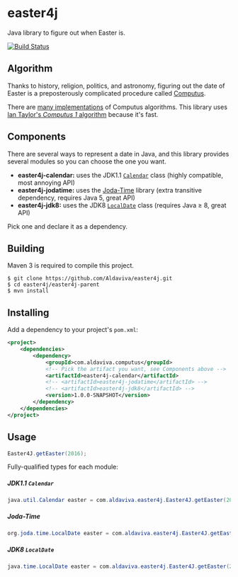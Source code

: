# easter4j
Java library to figure out when Easter is.

[![Build Status](https://travis-ci.org/Aldaviva/easter4j.svg?branch=master)](https://travis-ci.org/Aldaviva/easter4j)

## Algorithm
Thanks to history, religion, politics, and astronomy, figuring out the date of Easter is a preposterously complicated procedure called [Computus](https://en.wikipedia.org/wiki/Computus).

There are [many implementations](https://web.archive.org/web/20150616180400/http://www.merlyn.demon.co.uk/estrdate.htm#SAW) of Computus algorithms. This library uses [Ian Taylor's *Computus 1* algorithm](http://chilliant.blogspot.com/2010/12/computus-1.html) because it's fast.

## Components
There are several ways to represent a date in Java, and this library provides several modules so you can choose the one you want.
- **easter4j-calendar:** uses the JDK1.1 [`Calendar`](https://docs.oracle.com/javase/8/docs/api/java/util/Calendar.html) class (highly compatible, most annoying API)
- **easter4j-jodatime:** uses the [Joda-Time](http://www.joda.org/joda-time/) library (extra transitive dependency, requires Java 5, great API)
- **easter4j-jdk8:** uses the JDK8 [`LocalDate`](https://docs.oracle.com/javase/8/docs/api/java/time/LocalDate.html) class (requires Java &ge; 8, great API)

Pick one and declare it as a dependency.

## Building
Maven 3 is required to compile this project.

    $ git clone https://github.com/Aldaviva/easter4j.git
    $ cd easter4j/easter4j-parent
    $ mvn install

## Installing
Add a dependency to your project's `pom.xml`:

```xml
<project>
    <dependencies>
        <dependency>
            <groupId>com.aldaviva.computus</groupId>
            <!-- Pick the artifact you want, see Components above -->
            <artifactId>easter4j-calendar</artifactId>
            <!-- <artifactId>easter4j-jodatime</artifactId> --> 
            <!-- <artifactId>easter4j-jdk8</artifactId> -->
            <version>1.0.0-SNAPSHOT</version>
        </dependency>
    </dependencies>
</project>
```

## Usage
```java
Easter4J.getEaster(2016);
```
Fully-qualified types for each module:
##### JDK1.1 `Calendar`
```java
java.util.Calendar easter = com.aldaviva.easter4j.Easter4J.getEaster(2016);
```

##### Joda-Time
```java
org.joda.time.LocalDate easter = com.aldaviva.easter4j.Easter4J.getEaster(2016);
```

##### JDK8 `LocalDate`
```java
java.time.LocalDate easter = com.aldaviva.easter4j.Easter4J.getEaster(2016);
```
